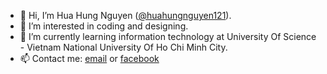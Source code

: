 - 👋 Hi, I’m Hua Hung Nguyen ([@huahungnguyen121](https://github.com/huahungnguyen121)).
- 👀 I’m interested in coding and designing.
- 🌱 I’m currently learning information technology at University Of Science - Vietnam National University Of Ho Chi Minh City.
- 📫 Contact me: [email](huahung.nguyen01@gmail.com) or [facebook](https://www.facebook.com/huahung.nguyen)

<!---
huahungnguyen121/huahungnguyen121 is a ✨ special ✨ repository because its `README.md` (this file) appears on your GitHub profile.
You can click the Preview link to take a look at your changes.
--->
